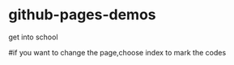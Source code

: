 # github-pages-demos
get into school

#if you want to change the page,choose index to mark the codes
